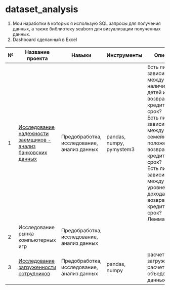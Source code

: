 # dataset_analysis
1. Мои наработки в которых я использую SQL запросы для получения данных, а также библиотеку seaborn для визуализации полученных данных.
2. Dashboard сделанный в Excel

| № | Название проекта | Навыки | Инструменты | Описание |
|---|---|---|---|---|
| 1 | [Исследование надежности<br>заемщиков - анализ банковских<br>данных](https://github.com/n00e1/dataset_analysis/blob/main/Bolgov_%D0%B7%D0%B0%D0%B5%D0%BC%D1%89%D0%B8%D0%BA%D0%B8.ipynb)  | Предобработка,<br>исследование,<br>анализ данных | pandas, numpy, pymystem3                                                   | Есть ли зависимость между наличием детей и возвратом кредита в срок?<br>Есть ли зависимость между семейным положением и возвратом кредита в срок?<br>Есть ли зависимость между уровнем дохода и возвратом кредита в срок?<br>Лемматизация                                                                          |
| 2 | Исследование рынка <br>компьютерных игр  | Предобработка,<br>исследование,<br>анализ данных |  |  |
| 3 | [Исследование загруженности <br>сотрудников](https://github.com/n00e1/dataset_analysis/blob/main/Bolgov_%D0%B7%D0%B0%D0%B3%D1%80%D1%83%D0%B6%D0%B5%D0%BD%D0%BD%D0%BE%D1%81%D1%82%D1%8C_%D1%81%D0%BE%D1%82%D1%80%D1%83%D0%B4%D0%BD%D0%B8%D0%BA%D0%BE%D0%B2.ipynb) | Предобработка,<br>исследование,<br>анализ данных | pandas, numpy | расчет загруженности,<br>расчет ставок, объедение<br>данных, вывод  |
